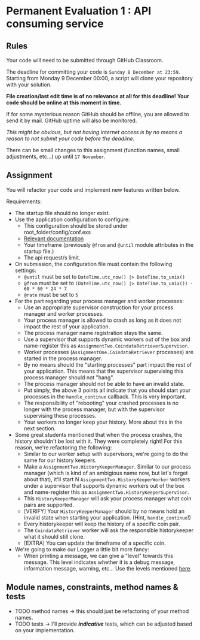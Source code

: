 # Permanent Evaluation 1 : API consuming service

## Rules

Your code will need to be submitted through GitHub Classroom.

The deadline for committing your code is `Sunday 8 December at 23:59`. Starting from Monday 9 December 00:00, a script will clone your repository with your solution.

__File creation/last edit time is of no relevance at all for this deadline! Your code should be online at this moment in time.__

If for some mysterious reason GitHub should be offline, you are allowed to send it by mail. GitHub uptime will also be monitored.

_This might be obvious, but not having internet access is by no means a reason to not submit your code before the deadline._

There can be small changes to this assignment (function names, small adjustments, etc...) up until `17 November`.

## Assignment

You will refactor your code and implement new features written below.

Requirements:

* The startup file should no longer exist.
* Use the application configuration to configure:
  * This configuration should be stored under root_folder/config/conf.exs
  * [Relevant documentation](https://hexdocs.pm/elixir/Config.html)
  * Your timeframe (previously `@from` and `@until` module attributes in the startup file.)
  * The api request/s limit.
* On submission, the configuration file must contain the following settings:
  * `@until` must be set to `DateTime.utc_now() |> DateTime.to_unix()`
  * `@from` must be set to `(DateTime.utc_now() |> DateTime.to_unix()) - 60 * 60 * 24 * 7`
  * `@rate` must be set to `5`
* For the part regarding your process manager and worker processes:
  * Use an appropriate supervisor construction for your process manager and worker processes.
  * Your process manager is allowed to crash as long as it does not impact the rest of your application.
  * The process manager name registration stays the same.
  * Use a supervisor that supports dynamic workers out of the box and name-register this as `AssignmentTwo.CoindataRetrieverSupervisor`.
  * Worker processes (`AssignmentOne.CoindataRetriever` processes) are started in the process manager.
  * By no means should the "starting processes" part impact the rest of your application. This means that the supervisor supervising this process manager should not "hang".
  * The process manager should not be able to have an invalid state.
  * Put simply, the above 3 points all indicate that you should start your processes in the `handle_continue` callback. This is very important.
  * The responsibility of "rebooting" your crashed processes is no longer with the process manager, but with the supervisor supervising these processes.
  * Your workers no longer keep your history. More about this in the next section.
* Some great students mentioned that when the process crashes, the history shouldn't be lost with it. They were completely right! For this reason, we're refactoring the following:
  * Similar to our worker setup with supervisors, we're going to do the same for our history keepers.
  * Make a `AssignmentTwo.HistoryKeeperManager`. Similar to our process manager (which is kind of an ambigious name now, but let's forget about that), it'll start N `AssignmentTwo.HistoryKeeperWorker` workers under a supervisor that supports dynamic workers out of the box and name-register this as `AssignmentTwo.HistoryKeeperSupervisor`.
  * This `HistoryKeeperManager` will ask your process manager what coin pairs are supported.
  * [VERIFY] Your `HistoryKeeperManager` should by no means hold an invalid state when starting your application. (Hint, `handle_continue`!)
  * Every historykeeper will keep the history of a specific coin pair.
  * The `CoindataRetriever` worker will ask the responsible historykeeper what it should still clone.
  * [EXTRA] You can update the timeframe of a specific coin.
* We're going to make our Logger a little bit more fancy:
  * When printing a message, we can give a "level" towards this message. This level indicates whether it is a debug message, information message, warning, etc... Use the levels mentioned [here](https://hexdocs.pm/logger/Logger.html).

## Module names, constraints, method names & tests

* TODO method names -> this should just be refactoring of your method names.
* TODO tests -> I'll provide **_indicative_** tests, which can be adjusted based on your implementation.
